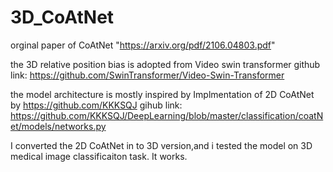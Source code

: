 # 3D_CoAtNet

orginal paper of CoAtNet "https://arxiv.org/pdf/2106.04803.pdf"


the 3D relative position bias is adopted from Video swin transformer
github link: https://github.com/SwinTransformer/Video-Swin-Transformer

the model architecture is mostly inspired by Implmentation of 2D CoAtNet by https://github.com/KKKSQJ
gihub link: https://github.com/KKKSQJ/DeepLearning/blob/master/classification/coatNet/models/networks.py

I converted the 2D CoAtNet in to 3D version,and i tested the model on 3D medical image classificaiton task.
It works.
